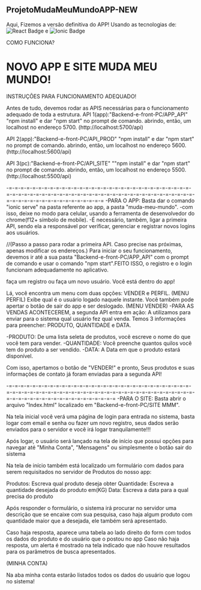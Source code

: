 ## ProjetoMudaMeuMundoAPP-NEW

Aqui, Fizemos a versão definitiva do APP! Usando as tecnologias de:
![React Badge](https://img.shields.io/badge/React-20232A?style=for-the-badge&logo=react&logoColor=61DAFB) 
e 
![Ionic Badge](https://img.shields.io/badge/Ionic-3880FF?style=for-the-badge&logo=ionic&logoColor=white)

COMO FUNCIONA?

# NOVO APP E SITE MUDA MEU MUNDO!
INSTRUÇÕES PARA FUNCIONAMENTO ADEQUADO!

Antes de tudo, devemos rodar as APIS necessárias para o funcionamento adequado de toda a estrutura.
API 1(app):"Backend-e-front-PC/APP_API" "npm install" e dar "npm start" no prompt de comando.
abrindo, então, um localhost no endereço 5700. (http://localhost:5700/api)

API 2(app):"Backend-e-front-PC/API_PROD" "npm install" e dar "npm start" no prompt de comando.
abrindo, então, um localhost no endereço 5600. (http://localhost:5600/api)

API 3(pc):"Backend-e-front-PC/API_SITE" ""npm install" e dar "npm start" no prompt de comando.
abrindo, então, um localhost no endereço 5500. (http://localhost:5500/api)

-=-=-=-=-=-=-=-=-=-=-=-=-=-=-=-=-=-=-=-=-=-=-=-=-=-=-=-=-=-=-=-=-=-=-=-=-=-=-=-=-=-=-=-=-=-=-=-=-=-=-=-=-=-=-=-=-=-=-=-=-=-=-=-=-=-=-=-=-=-=-=-=-=-=-=-=-=-=-=-=
-PARA O APP:
Basta dar o comando "ionic serve" na pasta referente ao app, a pasta "muda-meu-mundo".
-com isso, deixe no modo para celular, usando a ferramenta de desenvolvedor do chrome(f12+ símbolo de mobile).
-É necessário, também, ligar a primeira API, sendo ela a responsável por verificar, gerenciar e registrar novos logins aos usuários.

//(Passo a passo para rodar a primeira API. Caso precise nas próximas, apenas modificar os endereços.) Para iniciar o seu funcionamento, devemos ir até a sua pasta "Backend-e-front-PC/APP_API" com o prompt de comando e usar o comando "npm start".FEITO ISSO, o registro e o login funcionam adequadamente no aplicativo.

faça um registro ou faça um novo usuário. Você está dentro do app!

Lá, você encontra um menu com duas opções: VENDER e PERFIL.
(MENU PERFIL)
Exibe qual é o usuário logado naquele instante. Você também pode apertar o botão de sair do app e ser deslogado.
(MENU VENDER)
-PARA AS VENDAS ACONTECEREM, a segunda API entra em ação: A utilizamos para enviar para o sistema qual usuário fez qual venda. Temos 3 informações para preencher: PRODUTO, QUANTIDADE e DATA.

-PRODUTO: De uma lista seleta de produtos, você escreve o nome do que você tem para vender.
-QUANTIDADE: Você preenche quantos quilos você tem do produto a ser vendido.
-DATA: A Data em que o produto estará disponível.

Com isso, apertamos o botão de "VENDER!" e pronto, Seus produtos e suas informações de contato já foram enviadas para a segunda API!

-=-=-=-=-=-=-=-=-=-=-=-=-=-=-=-=-=-=-=-=-=-=-=-=-=-=-=-=-=-=-=-=-=-=-=-=-=-=-=-=-=-=-=-=-=-=-=-=-=-=-=-=-=-=-=-=-=-=-=-=-=-=-=-=-=-=-=-=-=-=-=-=-=-=-=-=-=-=-=-=-=-=
-PARA O SITE:
Basta abrir o arquivo "Index.html" localizado em "Backend-e-front-PC/SITE MMM".

Na tela inicial você verá uma página de login para entrada no sistema, basta logar com email e senha ou fazer um novo registro, 
seus dados serão enviados para o servidor e você irá logar tranquilamente!!!

Após logar, o usuário será lançado na tela de início que possui opções para navegar até "Minha Conta", "Mensagens" ou simplesmente o botão sair do sistema

Na tela de início também está localizado um formulário com dados para serem requisitados no servidor de Produtos do nosso app:

Produtos: Escreva qual produto deseja obter
Quantidade: Escreva a quantidade desejada do produto em(KG)
Data: Escreva a data para a qual precisa do produto

Após responder o formulário, o sistema irá procurar no servidor uma descrição que se encaixe com sua pesquisa,
caso haja algum produto com quantidade maior que a desejada, ele também será apresentado.

Caso haja resposta, aparece uma tabela ao lado direito do form com todos os dados do produto e do usuário que o postou no app
Caso não haja resposta, um alerta é mostrado na tela indicado que não houve resultados para os parâmetros de busca apresentados.

(MINHA CONTA)

Na aba minha conta estarão listados todos os dados do usuário que logou no sistema!